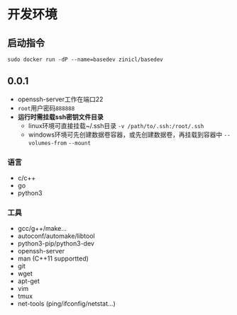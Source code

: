 # 开发环境

## 启动指令

`sudo docker run -dP --name=basedev zinicl/basedev`

## 0.0.1

- openssh-server工作在端口22
- `root`用户密码`888888`
- **运行时需挂载ssh密钥文件目录**
    - linux环境可直接挂载~/.ssh目录 `-v /path/to/.ssh:/root/.ssh`
    - windows环境可先创建数据卷容器，或先创建数据卷，再挂载到容器中 `--volumes-from` `--mount`

### 语言

- c/c++
- go
- python3

### 工具

- gcc/g++/make...
- autoconf/automake/libtool
- python3-pip/python3-dev
- openssh-server
- man (C++11 supportted)
- git
- wget
- apt-get
- vim
- tmux
- net-tools (ping/ifconfig/netstat...)
